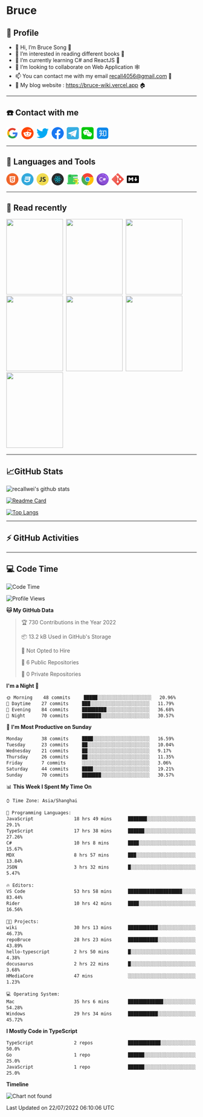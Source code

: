 # Bruce

## 🦁️ Profile

- 👋 Hi, I’m Bruce Song 🦁️
- 👀 I’m interested in reading different books 📖
- 🌱 I’m currently learning C# and ReactJS 🚀
- 💞️ I’m looking to collaborate on Web Application 🕸️
- 📫 You can contact me with my email recall4056@gmail.com 📮
- 📖 My blog website : https://bruce-wiki.vercel.app 🏠

---

## ☎️ Contact with me

<img height="32" width="32" src="/img/google.png"/>&nbsp;
<img height="32" width="32" src="/img/reddit.png"/>&nbsp;
<img height="32" width="32" src="/img/twitter.png"/>&nbsp;
<img height="32" width="32" src="/img/facebook.png"/>&nbsp;
<a href="https://t.me/recallwei" target="_blank" rel="noreferrer noopener"><img height="32" width="32" src="/img/telegram.png"/></a>&nbsp;
<img height="32" width="32" src="/img/wechat.png"/>&nbsp;
<img height="32" width="32" src="/img/zhihu.png"/>&nbsp;

---

## 🚀 Languages and Tools

<a href="https://bruce-wiki.vercel.app/docs/html" target="_blank" rel="noreferrer noopener"><img height="32" width="32" src="/img/html.png"/></a>&nbsp;
<a href="https://bruce-wiki.vercel.app/docs/css" target="_blank" rel="noreferrer noopener"><img height="32" width="32" src="/img/css.png"/></a>&nbsp;
<a href="https://bruce-wiki.vercel.app/docs/javascript" target="_blank" rel="noreferrer noopener"><img height="32" width="32" src="/img/javascript.png"/></a>&nbsp;
<a href="https://bruce-wiki.vercel.app/docs/react" target="_blank" rel="noreferrer noopener"><img height="32" width="32" src="/img/react.png"/></a>&nbsp;
<a href="https://bruce-wiki.vercel.app/docs/docusaurus" target="_blank" rel="noreferrer noopener"><img height="32" width="32" src="/img/docusaurus.png"/></a>&nbsp;
<img height="32" width="32" src="/img/chrome.png"/>&nbsp;
<a href="https://bruce-wiki.vercel.app/docs/csharp" target="_blank" rel="noreferrer noopener"><img height="32" width="32" src="/img/csharp.png"/></a>&nbsp;
<img height="32" width="32" src="/img/git.png"/>&nbsp;
<a href="https://bruce-wiki.vercel.app/docs/markdown" target="_blank" rel="noreferrer noopener"><img height="32" width="32" src="/img/markdown.png"/></a>&nbsp;

---

## 📖 Read recently

<img height="200" width="150" src="https://img9.doubanio.com/view/subject/s/public/s27283822.jpg"/>&nbsp;
<img height="200" width="150" src="https://img9.doubanio.com/view/subject/l/public/s33524212.jpg"/>&nbsp;
<img height="200" width="150" src="https://img9.doubanio.com/view/subject/m/public/s33460221.jpg"/>&nbsp;
<img height="200" width="150" src="https://img3.doubanio.com/view/subject/l/public/s8958650.jpg"/>&nbsp;
<img height="200" width="150" src="https://img9.doubanio.com/view/subject/l/public/s33703494.jpg"/>&nbsp;
<img height="200" width="150" src="https://img3.doubanio.com/view/subject/l/public/s29820180.jpg"/>&nbsp;
<img height="200" width="150" src="https://img9.doubanio.com/view/subject/l/public/s11329547.jpg"/>&nbsp;

---

## 📈GitHub Stats

![recallwei's github stats](https://github-readme-stats.vercel.app/api?username=recallwei&show_icons=true&theme=dracula&count_private=true&include_all_commits)

<!---
repository 卡片
--->

[![Readme Card](https://github-readme-stats.vercel.app/api/pin/?username=recallwei&repo=recallwei&theme=dracula)](https://github.com/recallwei/daily)

<!---
repository 常用语言 layout=compact（紧凑布局）
--->

[![Top Langs](https://github-readme-stats.vercel.app/api/top-langs/?username=recallwei&layout=compact&theme=dracula)](https://github.com/recallwei/daily)

---

## ⚡️ GitHub Activities

<!--START_SECTION:activity-->

<!--END_SECTION:activity-->

---

## 💻 Code Time

<!--START_SECTION:waka-->
![Code Time](http://img.shields.io/badge/Code%20Time-0%20secs-blue)

![Profile Views](http://img.shields.io/badge/Profile%20Views-12-blue)

**🐱 My GitHub Data** 

> 🏆 730 Contributions in the Year 2022
 > 
> 📦 13.2 kB Used in GitHub's Storage 
 > 
> 🚫 Not Opted to Hire
 > 
> 📜 6 Public Repositories 
 > 
> 🔑 0 Private Repositories  
 > 
**I'm a Night 🦉** 

```text
🌞 Morning    48 commits     █████░░░░░░░░░░░░░░░░░░░░   20.96% 
🌆 Daytime    27 commits     ███░░░░░░░░░░░░░░░░░░░░░░   11.79% 
🌃 Evening    84 commits     █████████░░░░░░░░░░░░░░░░   36.68% 
🌙 Night      70 commits     ███████░░░░░░░░░░░░░░░░░░   30.57%

```
📅 **I'm Most Productive on Sunday** 

```text
Monday       38 commits     ████░░░░░░░░░░░░░░░░░░░░░   16.59% 
Tuesday      23 commits     ██░░░░░░░░░░░░░░░░░░░░░░░   10.04% 
Wednesday    21 commits     ██░░░░░░░░░░░░░░░░░░░░░░░   9.17% 
Thursday     26 commits     ██░░░░░░░░░░░░░░░░░░░░░░░   11.35% 
Friday       7 commits      ░░░░░░░░░░░░░░░░░░░░░░░░░   3.06% 
Saturday     44 commits     ████░░░░░░░░░░░░░░░░░░░░░   19.21% 
Sunday       70 commits     ███████░░░░░░░░░░░░░░░░░░   30.57%

```


📊 **This Week I Spent My Time On** 

```text
⌚︎ Time Zone: Asia/Shanghai

💬 Programming Languages: 
JavaScript               18 hrs 49 mins      ███████░░░░░░░░░░░░░░░░░░   29.1% 
TypeScript               17 hrs 38 mins      ██████░░░░░░░░░░░░░░░░░░░   27.26% 
C#                       10 hrs 8 mins       ████░░░░░░░░░░░░░░░░░░░░░   15.67% 
MDX                      8 hrs 57 mins       ███░░░░░░░░░░░░░░░░░░░░░░   13.84% 
JSON                     3 hrs 32 mins       █░░░░░░░░░░░░░░░░░░░░░░░░   5.47%

🔥 Editors: 
VS Code                  53 hrs 58 mins      ████████████████████░░░░░   83.44% 
Rider                    10 hrs 42 mins      ████░░░░░░░░░░░░░░░░░░░░░   16.56%

🐱‍💻 Projects: 
wiki                     30 hrs 13 mins      ███████████░░░░░░░░░░░░░░   46.73% 
repoBruce                28 hrs 23 mins      ███████████░░░░░░░░░░░░░░   43.89% 
hello-typescript         2 hrs 50 mins       █░░░░░░░░░░░░░░░░░░░░░░░░   4.38% 
docusaurus               2 hrs 22 mins       █░░░░░░░░░░░░░░░░░░░░░░░░   3.68% 
HMediaCore               47 mins             ░░░░░░░░░░░░░░░░░░░░░░░░░   1.23%

💻 Operating System: 
Mac                      35 hrs 6 mins       █████████████░░░░░░░░░░░░   54.28% 
Windows                  29 hrs 34 mins      ███████████░░░░░░░░░░░░░░   45.72%

```

**I Mostly Code in TypeScript** 

```text
TypeScript               2 repos             ████████████░░░░░░░░░░░░░   50.0% 
Go                       1 repo              ██████░░░░░░░░░░░░░░░░░░░   25.0% 
JavaScript               1 repo              ██████░░░░░░░░░░░░░░░░░░░   25.0%

```


**Timeline**

![Chart not found](https://raw.githubusercontent.com/recallwei/recallwei/main/charts/bar_graph.png) 


 Last Updated on 22/07/2022 06:10:06 UTC
<!--END_SECTION:waka-->
<!---
recallwei/recallwei is a ✨ special ✨ repository because its `README.md` (this file) appears on your GitHub profile.
You can click the Preview link to take a look at your changes.
--->
